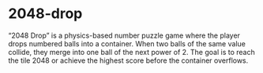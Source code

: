 # 2048-drop
“2048 Drop” is a physics-based number puzzle game where the player drops numbered balls into a container. When two balls of the same value collide, they merge into one ball of the next power of 2. The goal is to reach the tile 2048 or achieve the highest score before the container overflows.
